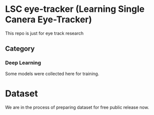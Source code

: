 # LSC eye-tracker (Learning Single Canera Eye-Tracker)
This repo is just for eye track research
## Category
### Deep Learning
Some models were collected here for training.
# Dataset
We are in the process of preparing dataset for free public release now.
